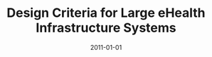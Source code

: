 ---
abstract: ''
authors:
- Thomas Grechenig
- Barbara Avana
- René Baranyi
- Wolfgang Schramm
- Anna Wujciow
date: '2011-01-01'
featured: false
links:
- name: Publik
  url: https://publik.tuwien.ac.at/showentry.php?ID=205434&lang=2
publication_types:
- '6'
publishDate: '2011-01-01'
title: Design Criteria for Large eHealth Infrastructure Systems
url_pdf: ''
---